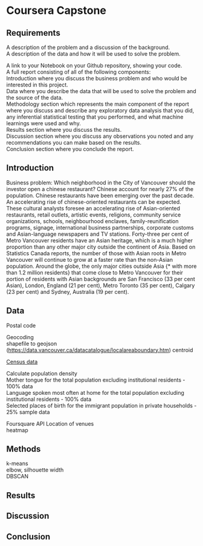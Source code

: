 # Coursera Capstone
## Requirements
A description of the problem and a discussion of the background.    
A description of the data and how it will be used to solve the problem.    

A link to your Notebook on your Github repository, showing your code.   
A full report consisting of all of the following components:    
Introduction where you discuss the business problem and who would be interested in this project.    
Data where you describe the data that will be used to solve the problem and the source of the data.   
Methodology section which represents the main component of the report where you discuss and describe any exploratory data analysis that you did, any inferential statistical testing that you performed, and what machine learnings were used and why.    
Results section where you discuss the results.    
Discussion section where you discuss any observations you noted and any recommendations you can make based on the results.    
Conclusion section where you conclude the report.   
## Introduction
Business problem: Which neighborhood in the City of Vancouver should the investor open a chinese restaurant?
Chinese account for nearly 27% of the population. Chinese restaurants have been emerging over the past decade. 
An accelerating rise of chinese-oriented restaurants can be expected. 
These cultural analysts foresee an accelerating rise of Asian-oriented restaurants, retail outlets, artistic events, religions, community service organizations, schools, neighbourhood enclaves, family-reunification programs, signage, international business partnerships, corporate customs and Asian-language newspapers and TV stations.
Forty-three per cent of Metro Vancouver residents have an Asian heritage, which is a much higher proportion than any other major city outside the continent of Asia.
Based on Statistics Canada reports, the number of those with Asian roots in Metro Vancouver will continue to grow at a faster rate than the non-Asian population.
Around the globe, the only major cities outside Asia {* with more than 1.2 million residents} that come close to Metro Vancouver for their portion of residents with Asian backgrounds are San Francisco (33 per cent Asian), London, England (21 per cent), Metro Toronto (35 per cent), Calgary (23 per cent) and Sydney, Australia (19 per cent).
## Data
Postal code   

Geocoding   
shapefile to geojson
(https://data.vancouver.ca/datacatalogue/localareaboundary.htm)
centroid 

[Census data](https://data.vancouver.ca/datacatalogue/censusLocalAreaProfiles2016.htm)    

Calculate population density    
Mother tongue for the total population excluding institutional residents - 100% data    
Language spoken most often at home for the total population excluding institutional residents - 100% data   
Selected places of birth for the immigrant population in private households - 25% sample data   

Foursquare API
Location of venues    
heatmap   




## Methods
k-means   
elbow, silhouette width   
DBSCAN

## Results

## Discussion

## Conclusion


